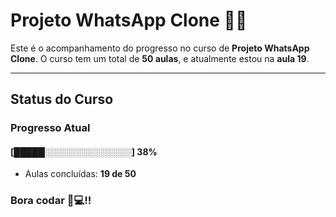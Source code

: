 # **Projeto WhatsApp Clone** 📱📞

Este é o acompanhamento do progresso no curso de **Projeto WhatsApp Clone**. 
O curso tem um total de **50 aulas**, e atualmente estou na **aula 19**.

---

## **Status do Curso**

### Progresso Atual  
#### [█████░░░░░░░░░░░░░░] **38%**  
- Aulas concluídas: **19 de 50**  

### Bora codar 🚀💻!!

